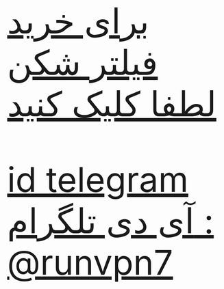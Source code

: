 <!DOCTYPE html>
<html>
    <body>
            <p style="text-align=center;font-size:80px;"><a href="https://runvpn.online">برای خرید فیلتر شکن لطفا کلیک کنید</a></p>
            <p style="text-align=center;font-size:80px;"><a href="https://t.me/runvpn7">id telegram آی دی تلگرام : @runvpn7</a></p>
    </body>    
</html>
